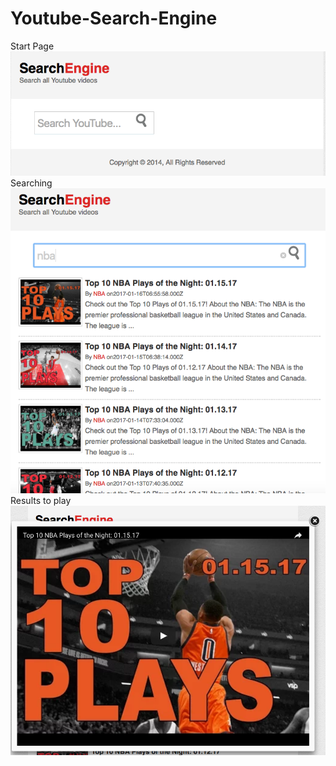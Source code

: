 # Youtube-Search-Engine
Start Page<br />
  ![Alt text](/screenshot/UI.png?raw=true "Start Page")<br />
Searching<br />
  ![Alt text](/screenshot/Search.png?raw=true "Searching")<br />
Results to play<br />
  ![Alt text](/screenshot/result.png?raw=true "Result")<br />
